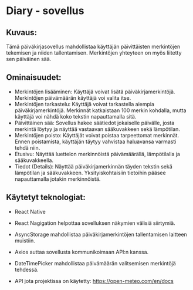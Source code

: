 # Diary - sovellus


## Kuvaus:


Tämä päiväkirjasovellus mahdollistaa käyttäjän päivittäisten merkintöjen tekemisen ja niiden tallentamisen. Merkintöjen yhteyteen on myös liitetty sen päiväinen sää.

## Ominaisuudet:

- Merkintöjen lisääminen: Käyttäjä voivat lisätä päiväkirjamerkintöjä. Merkintöjen päivämäärän käyttäjä voi valita itse.
- Merkintöjen tarkastelu: Käyttäjä voivat tarkastella aiempia päiväkirjamerkintöjä. Merkinnät katkaistaan 100 merkin kohdalla, mutta käyttäjä voi nähdä koko tekstin napauttamalla sitä.
- Päivittäinen sää: Sovellus hakee säätiedot jokaiselle päivälle, josta merkintä löytyy ja näyttää vastaavan sääkuvakkeen sekä lämpötilan.
- Merkintöjen poisto: Käyttäjät voivat poistaa tarpeettomat merkinnät. Ennen poistamista, käyttäjän täytyy vahvistaa haluavansa varmasti tehdä niin.
- Etusivu: Näyttää luettelon merkinnöistä päivämäärällä, lämpötilalla ja sääkuvakkeella.
- Tiedot (Details): Näyttää päiväkirjamerkinnän täyden tekstin sekä lämpötilan ja sääkuvakkeen. Yksityiskohtaisiin tietoihin pääsee napauttamalla jotakin merkinnöistä.

## Käytetyt teknologiat:

- React Native
- React Nagigation helpottaa sovelluksen näkymien välisiä siirtymiä.
- AsyncStorage mahdollistaa päiväkirjamerkintöjen tallentamisen laitteen muistiin.
- Axios auttaa sovellusta kommunikoimaan API:n kanssa.
- DateTimePicker mahdollistaa päivämäärän valitsemisen merkintöjä tehdessä.

- API jota projektissa on käytetty: https://open-meteo.com/en/docs
